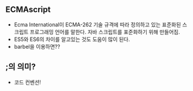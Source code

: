 ## ECMAscript
- Ecma International이 ECMA-262 기술 규격에 따라 정의하고 있는 표준화된 스크립트 프로그래밍 언어를 말한다. 자바 스크립트를 표준화하기 위해 만들어짐.
- ES5와 ES6의 차이를 알고있는 것도 도움이 많이 된다.
- barbel을 이용하면??

## ;의 의미?
- 코드 컨벤션!